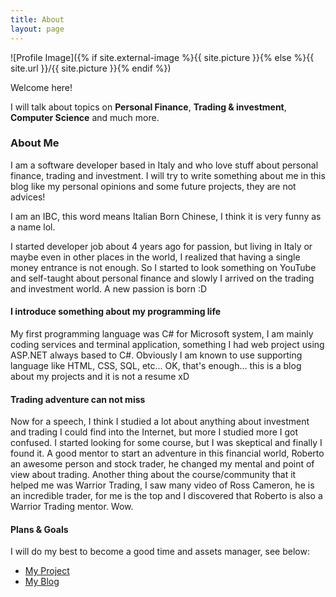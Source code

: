 ```yaml
---
title: About
layout: page
---
```

![Profile Image]({% if site.external-image %}{{ site.picture }}{% else %}{{ site.url }}/{{ site.picture }}{% endif %})

<p>Welcome here!</p>
<p>
    I will talk about topics on <b>Personal Finance</b>, <b>Trading & investment</b>, <b>Computer
        Science</b> and much more.
</p>

<h3>About Me</h3>
<p>
    I am a software developer based in Italy and who love stuff about personal finance, trading and investment.
    I will try to write something about me in this blog like my personal opinions and some future projects, they are not
    advices!
</p>

<p>I am an IBC, this word means Italian Born Chinese, I think it is very funny as a name lol.</p>

<p>
    I started developer job about 4 years ago for passion, but living in Italy or maybe even in other places in the
    world, I realized that having a single money entrance is not enough. So I started to look something on YouTube and
    self-taught about personal finance and slowly I arrived on the trading and investment world. A new passion is born
    :D
</p>

<h4>I introduce something about my programming life</h4>
<p>
    My first programming language was C# for Microsoft system, I am mainly coding services and terminal application,
    something I had web project using ASP.NET always based to C#. Obviously I am known to use supporting language like
    HTML, CSS, SQL, etc...
    OK, that's enough... this is a blog about my projects and it is not a resume xD
</p>

<h4>Trading adventure can not miss</h4>
<p>
    Now for a speech, I think I studied a lot about anything about investment and trading I could find into the
    Internet, but more I studied more I got confused.
    I started looking for some course, but I was skeptical and finally I found it. A good mentor to start an adventure
    in this financial world, Roberto an awesome person and stock trader, he changed my mental and point of view about
    trading. Another thing about the course/community that it helped me was Warrior Trading, I saw many video of Ross
    Cameron, he is an incredible trader, for me is the top and I discovered that Roberto is also a Warrior Trading
    mentor. Wow.
</p>

<h4>Plans & Goals</h4>
<p>
    I will do my best to become a good time and assets manager, see below:
    <ul>
        <li><a href="https://mr-j-personalfinance.github.io/projects/">My Project</a></li>
        <li><a href="https://mr-j-personalfinance.github.io/blog/">My Blog</a></li>
    </ul>
</p>